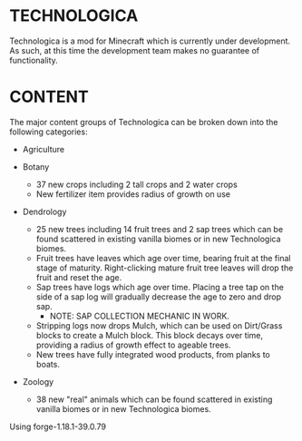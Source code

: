 # TECHNOLOGICA

Technologica is a mod for Minecraft which is currently under development.  As such, at this time the development team makes no guarantee of functionality. 

# CONTENT

The major content groups of Technologica can be broken down into the following categories:

* Agriculture
 
 * Botany
    * 37 new crops including 2 tall crops and 2 water crops
    * New fertilizer item provides radius of growth on use 
 
 * Dendrology
    * 25 new trees including 14 fruit trees and 2 sap trees which can be found scattered in existing vanilla biomes or in new Technologica biomes.
    * Fruit trees have leaves which age over time, bearing fruit at the final stage of maturity.  Right-clicking mature fruit tree leaves will drop the fruit and reset the age.
    * Sap trees have logs which age over time.  Placing a tree tap on the side of a sap log will gradually decrease the age to zero and drop sap.
      * NOTE: SAP COLLECTION MECHANIC IN WORK.     
    * Stripping logs now drops Mulch, which can be used on Dirt/Grass blocks to create a Mulch block.  This block decays over time, providing a radius of growth effect to ageable trees.
    * New trees have fully integrated wood products, from planks to boats.   
  
  * Zoology
    * 38 new "real" animals which can be found scattered in existing vanilla biomes or in new Technologica biomes. 

Using forge-1.18.1-39.0.79
